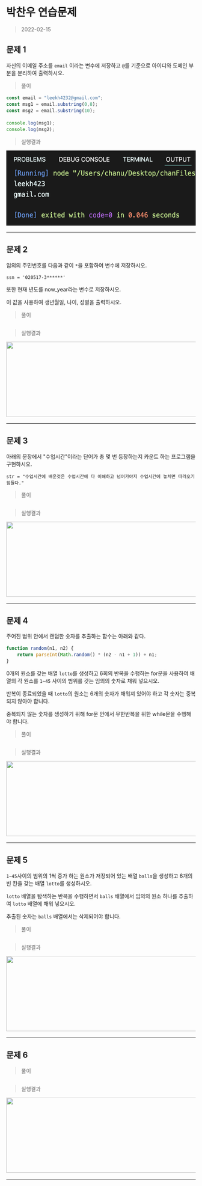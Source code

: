 # 박찬우 연습문제

> 2022-02-15

## 문제 1

자신의 이메일 주소를 `email` 이라는 변수에 저장하고 `@`를 기준으로 아이디와 도메인 부분을 분리하여 출력하시오.

> 풀이

```javascript
const email = "leekh4232@gmail.com";
const msg1 = email.substring(0,8);
const msg2 = email.substring(10);

console.log(msg1);
console.log(msg2);
```

>실행결과

<img src="./img/문제1출력.png" width="600px" height="200px"></img>

---

## 문제 2

임의의 주민번호를 다음과 같이 `*`을 포함하여 변수에 저장하시오.

```
ssn = '020517-3******'
```

또한 현재 년도를 now_year라는 변수로 저장하시오.

이 값을 사용하여 생년월일, 나이, 성별을 출력하시오.

> 풀이

```javascript

```

>실행결과

<img src="" width="600px" height="200px"></img>

---

## 문제 3

아래의 문장에서 "수업시간"이라는 단어가 총 몇 번 등장하는지 카운트 하는 프로그램을 구현하시오.

```
str = "수업시간에 배운것은 수업시간에 다 이해하고 넘어가야지 수업시간에 놓치면 따라오기 힘들다."
```

> 풀이

```javascript

```

>실행결과

<img src="" width="600px" height="200px"></img>

---

## 문제 4

주어진 범위 안에서 랜덤한 숫자를 추출하는 함수는 아래와 같다.

```javascript
function random(n1, n2) {
    return parseInt(Math.random() * (n2 - n1 + 1)) + n1;
}
```

0개의 원소를 갖는 배열 `lotto`를 생성하고 6회의 반복을 수행하는 for문을 사용하여 배열의 각 원소를 `1~45` 사이의 범위를 갖는 임의의 숫자로 채워 넣으시오.

반복이 종료되었을 때 `lotto`의 원소는 6개의 숫자가 채워져 있어야 하고 각 숫자는 중복되지 않아야 합니다.

중복되지 않는 숫자를 생성하기 위해 for문 안에서 무한반복을 위한 while문을 수행해야 합니다.

> 풀이

```javascript

```

>실행결과

<img src="" width="600px" height="200px"></img>

---

## 문제 5

`1~45`사이의 범위의 1씩 증가 하는 원소가 저장되어 있는 배열 `balls`을 생성하고 6개의 빈 칸을 갖는 배열 `lotto`를 생성하시오.

`lotto` 배열을 탐색하는 반복을 수행하면서 `balls` 배열에서 임의의 원소 하나를 추출하여 `lotto` 배열에 채워 넣으시오.

추출된 숫자는 `balls` 배열에서는 삭제되어야 합니다.

> 풀이

```javascript

```

>실행결과

<img src="" width="600px" height="200px"></img>

---

## 문제 6



> 풀이

```javascript

```

>실행결과

<img src="" width="600px" height="200px"></img>

---